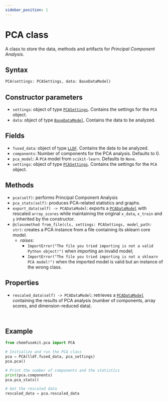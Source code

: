 ```yaml
---
sidebar_position: 1
---
```


# PCA class

A class to store the data, methods and artifacts for _Principal Component Analysis_.

## Syntax

```python
PCA(settings: PCASettings, data: BaseDataModel)
```

## Constructor parameters

- `settings`: object of type [`PCASettings`](./pcasettings.md). Contains the settings for
  the `PCA` object.
- `data`: object of type [`BaseDataModel`](../base/basedatamodel.md). Contains the data to be analyzed.

## Fields

- `fused_data`: object of type [`LLDF`](../lldf/lldf-class.md). Contains the data to be analyzed.
- `components`: Number of components for the PCA analysis. Defaults to 0.
- `pca_model`: A `PCA` model from `scikit-learn`. Defaults to `None`.
- `settings`: object of type [`PCASettings`](./pcasettings.md). Contains the settings for
  the `PCA` object. 

## Methods

- `pca(self)`: performs Principal Component Analysis
- `pca_stats(self)`: produces PCA-related statistics and graphs.
- `export_data(self) -> PCADataModel`: exports a [`PCADataModel`](./pcadatamodel.md) with rescaled `array_scores` while maintaining the original `x_data`, `x_train` and `y` inherited by the constructor.
- `@classmethod from_file(cls, settings: PCASettings, model_path: str)`: creates a PCA instance from a file containing its sklearn core model.
  - *raises:*
    - `ImportError("The file you tried importing is not a valid Python object!")` when importing an invalid model;
    - `ImportError("The file you tried importing is not a sklearn PCA model!")` when the imported model is valid but an instance of the wrong class.

## Properties

- `rescaled_data(self) -> PCADataModel`: retrieves a [`PCADataModel`](./pcadatamodel.md) containing the results of PCA analysis (number of components, array scores, and dimension-reduced data).

<br />

## Example

```python
from chemfusekit.pca import PCA

# Initialize and run the PCA class
pca = PCA(lldf.fused_data, pca_settings)
pca.pca()

# Print the number of components and the statistics
print(pca.components)
pca.pca_stats()

# Get the rescaled data
rescaled_data = pca.rescaled_data
```